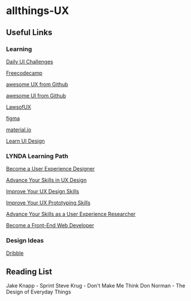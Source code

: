 # allthings-UX

## Useful Links

### Learning
[Daily UI Challenges](https://www.dailyui.co/)

[Freecodecamp](https://www.freecodecamp.org/learn/)

[awesome UX from Github](https://github.com/netoguimaraes/awesome-ux)

[awesome UI from Github](https://github.com/kevindeasis/awesome-ui)

[LawsofUX](https://lawsofux.com/)

[figma](https://www.figma.com/)

[material.io](https://material.io/design/introduction)

[Learn UI Design](https://learnui.design/blog/)

### LYNDA Learning Path
[Become a User Experience Designer](https://www.linkedin.com/learning/paths/become-a-user-experience-designer?u=43607124)

[Advance Your Skills in UX Design](https://www.linkedin.com/learning/paths/advance-your-skills-in-ux-design?u=43607124)

[Improve Your UX Design Skills](https://www.linkedin.com/learning/paths/improve-your-ux-design-skills?u=43607124)

[Improve Your UX Prototyping Skills](https://www.linkedin.com/learning/paths/improve-your-ux-prototyping-skills?u=43607124)

[Advance Your Skills as a User Experience Researcher](https://www.linkedin.com/learning/paths/advance-your-skills-as-a-user-experience-researcher?u=43607124)

[Become a Front-End Web Developer](https://www.linkedin.com/learning/paths/become-a-front-end-web-developer?u=43607124)

### Design Ideas
[Dribble](https://dribbble.com/)

## Reading List
Jake Knapp - Sprint
Steve Krug - Don't Make Me Think
Don Norman - The Design of Everyday Things

